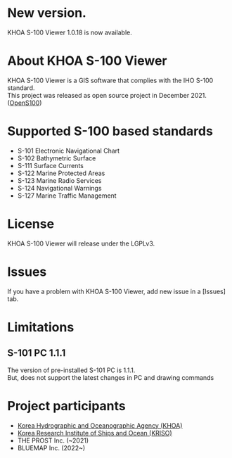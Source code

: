 # New version.
KHOA S-100 Viewer 1.0.18 is now available.

# About KHOA S-100 Viewer
KHOA S-100 Viewer is a GIS software that complies with the IHO S-100 standard.  
This project was released as open source project in December 2021. ([OpenS100](https://github.com/S-100ExpertTeam/OpenS100))

# Supported S-100 based standards
* S-101 Electronic Navigational Chart
* S-102 Bathymetric Surface
* S-111 Surface Currents
* S-122 Marine Protected Areas
* S-123 Marine Radio Services
* S-124 Navigational Warnings
* S-127 Marine Traffic Management 

# License
KHOA S-100 Viewer will release under the LGPLv3. 

# Issues
If you have a problem with KHOA S-100 Viewer, add new issue in a [Issues] tab.

# Limitations
## S-101 PC 1.1.1
The version of pre-installed S-101 PC is 1.1.1.  
But, does not support the latest changes in PC and drawing commands  

# Project participants
* [Korea Hydrographic and Oceanographic Agency (KHOA)](https://www.khoa.go.kr/eng/)
* [Korea Research Institute of Ships and Ocean (KRISO)](https://www.kriso.re.kr/eng/)
* THE PROST Inc. (~2021)
* BLUEMAP Inc. (2022~)
